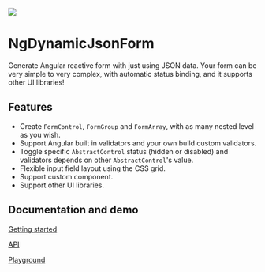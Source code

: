 <a href="https://codeclimate.com/github/erqk/ng-dynamic-json-form/maintainability"><img src="https://api.codeclimate.com/v1/badges/822fd579fde353c1fa47/maintainability" /></a>

# NgDynamicJsonForm

Generate Angular reactive form with just using JSON data. Your form can be very simple to very complex, with automatic status binding, and it supports other UI libraries!

## Features

- Create `FormControl`, `FormGroup` and `FormArray`, with as many nested level as you wish.
- Support Angular built in validators and your own build custom validators.
- Toggle specific `AbstractControl` status (hidden or disabled) and validators depends on other `AbstractControl`'s value.
- Flexible input field layout using the CSS grid.
- Support custom component.
- Support other UI libraries.

## Documentation and demo

[Getting started](https://erqk.github.io/ng-dynamic-json-form/getting-started)

[API](https://erqk.github.io/ng-dynamic-json-form/api)

[Playground](https://erqk.github.io/ng-dynamic-json-form/playground)
